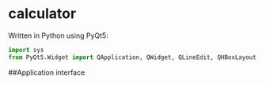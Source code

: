 # calculator

Written in Python using PyQt5:

```python
import sys
from PyQt5.Widget import QApplication, QWidget, QLineEdit, QHBoxLayout, QVBoxLayout, QPushButton
```
##Application interface
